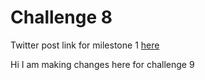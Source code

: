 # Challenge 8

Twitter post link for milestone 1 [here](https://twitter.com/__shrey__14/status/1700048541014806716)

Hi I am making changes here for challenge 9
